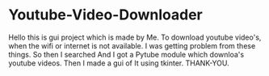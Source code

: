 # Youtube-Video-Downloader
Hello this is gui project which is made by Me. To download youtube video's, when the wifi or internet is not available. I was getting problem from these things. So then I searched And I got a Pytube module which downloa's youtube videos. Then I made a gui of It using tkinter. THANK-YOU.
